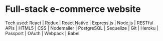 

# Full-stack e-commerce website

Tech used: React | Redux | React Native | Express.js | Node.js | RESTful APIs | HTML5 | CSS | Nodemailer | PostgreSQL | Sequelize | Git | Heroku | Passport | OAuth | Webpack | Babel
